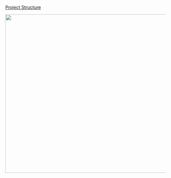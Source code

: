 <a href="https://github.com/golang-standards/project-layout">Project Structure</a>

<img src="https://rightcode.co.jp/wp-content/uploads/2022/03/1-golang-clean-architecture-rest-api-syain.gif" width="700" height="500">